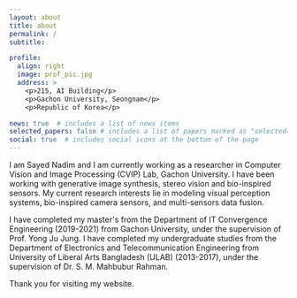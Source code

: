 ```yaml
---
layout: about
title: about
permalink: /
subtitle:

profile:
  align: right
  image: prof_pic.jpg
  address: >
    <p>215, AI Building</p>
    <p>Gachon University, Seongnam</p>
    <p>Republic of Korea</p>

news: true  # includes a list of news items
selected_papers: false # includes a list of papers marked as "selected={true}"
social: true  # includes social icons at the bottom of the page
---
```




I am Sayed Nadim and I am currently working as a researcher in Computer Vision and Image Processing (CVIP) Lab, Gachon University. I have been working with generative image synthesis, stereo vision and bio-inspired sensors. My current research interests lie in modeling visual perception systems, bio-inspired camera sensors, and multi-sensors data fusion. 

I have completed my master's from the Department of IT Convergence Engineering (2019-2021) from Gachon University, under the supervision of  Prof. Yong Ju Jung. I have completed my undergraduate studies from the Department of Electronics and Telecommunication Engineering from University of Liberal Arts Bangladesh (ULAB) (2013-2017), under the supervision of Dr. S. M. Mahbubur Rahman.  


Thank you for visiting my website. 
